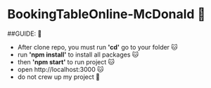 # BookingTableOnline-McDonald :tokyo_tower:  
##GUIDE: :sparkling_heart:  
 - After clone repo, you must run **'cd'** go to your folder :cat:
 - run **'npm install'** to install all packages :cat:
 - then **'npm start'** to run project :cat:
 - open http://localhost:3000 :cat:
 - do not crew up my project :imp: